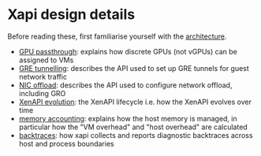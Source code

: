 Xapi design details
===================

Before reading these, first familiarise yourself with the
[architecture](../architecture/README.md).

- [GPU passthrough](gpu-passthrough.md): explains how discrete GPUs (not vGPUs) can be
  assigned to VMs
- [GRE tunnelling](tunnelling.md): describes the API used to set up GRE tunnels for guest
  network traffic
- [NIC offload](pif-properties.md): describes the API used to configure network offload,
  including GRO
- [XenAPI evolution](XenAPI-evolution.md): the XenAPI lifecycle i.e. how the XenAPI evolves
  over time
- [memory accounting](memory-accounting.md): explains how the host memory
  is managed, in particular how the "VM overhead" and "host overhead" are
  calculated
- [backtraces](backtraces.md): how xapi collects and reports diagnostic
  backtraces across host and process boundaries
